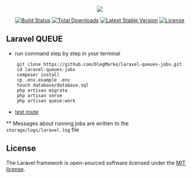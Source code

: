 <p align="center"><img src="https://laravel.com/assets/img/components/logo-laravel.svg"></p>

<p align="center">
<a href="https://travis-ci.org/laravel/framework"><img src="https://travis-ci.org/laravel/framework.svg" alt="Build Status"></a>
<a href="https://packagist.org/packages/laravel/framework"><img src="https://poser.pugx.org/laravel/framework/d/total.svg" alt="Total Downloads"></a>
<a href="https://packagist.org/packages/laravel/framework"><img src="https://poser.pugx.org/laravel/framework/v/stable.svg" alt="Latest Stable Version"></a>
<a href="https://packagist.org/packages/laravel/framework"><img src="https://poser.pugx.org/laravel/framework/license.svg" alt="License"></a>
</p>

## Laravel QUEUE

- run command step by step in your terminal
```
    git clone https://github.com/OlegMarko/laravel-queues-jobs.git
    cd laravel-queues-jobs
    composer install
    cp .env.example .env
    touch database/database.sql
    php artisan migrate
    php artisan serve
    php artisan queue:work
```

- [test route](http://127.0.0.1:8000)

** Messages about running jobs are written to the `storage/logs/laravel.log` file

## License

The Laravel framework is open-sourced software licensed under the [MIT license](https://opensource.org/licenses/MIT).
